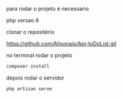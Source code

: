 para rodar o projeto é necessario 

php versao 8

clonar o repositério 

https://github.com/Alisonais/Api-toDoList.git

no terminal rodar o projeto 

```bash
composer install
```

depois rodar o servidor 

```bash
php artisan serve
```
